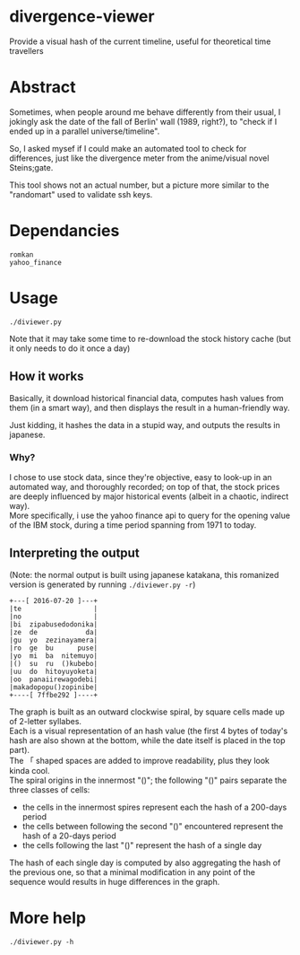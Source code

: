 # divergence-viewer
Provide a visual hash of the current timeline, useful for theoretical time travellers

# Abstract

Sometimes, when people around me behave differently from their usual, I jokingly ask
the date of the fall of Berlin' wall (1989, right?), to "check if I ended up in a
parallel universe/timeline".

So, I asked mysef if I could make an automated tool to check for differences, just like
the divergence meter from the anime/visual novel Steins;gate.

This tool shows not an actual number, but a picture more similar to the "randomart" used
to validate ssh keys.

# Dependancies

    romkan
    yahoo_finance

# Usage

    ./diviewer.py

Note that it may take some time to re-download the stock history cache (but it only
needs to do it once a day)

## How it works

Basically, it download historical financial data, computes hash values from them (in a
smart way), and then displays the result in a human-friendly way.

Just kidding, it hashes the data in a stupid way, and outputs the results in japanese.

### Why?

I chose to use stock data, since they're objective, easy to look-up in an automated way,
and thoroughly recorded; on top of that, the stock prices are deeply influenced by
major historical events (albeit in a chaotic, indirect way).  
More specifically, i use the yahoo finance api to query for the opening value of
the IBM stock, during a time period spanning from 1971 to today.

## Interpreting the output

(Note: the normal output is built using japanese katakana, this romanized version
is generated by running `./diviewer.py -r`)

    +---[ 2016-07-20 ]---+
    |te                  |
    |no                  |
    |bi  zipabusedodonika|
    |ze  de            da|
    |gu  yo  zezinayamera|
    |ro  ge  bu      puse|
    |yo  mi  ba  nitemuyo|
    |()  su  ru  ()kubebo|
    |uu  do  hitoyuyoketa|
    |oo  panaiirewagodebi|
    |makadopopu()zopinibe|
    +----[ 7ffbe292 ]----+

The graph is built as an outward clockwise spiral, by square cells made up of 2-letter syllabes.  
Each is a visual representation of an hash value (the first 4 bytes of today's hash are also
shown at the bottom, while the date itself is placed in the top part).  
The 「 shaped spaces are added to improve readability, plus they look kinda cool.  
The spiral origins in the innermost "()"; the following "()" pairs separate the
three classes of cells:

* the cells in the innermost spires represent each the hash of a 200-days period
* the cells between following the second "()" encountered represent the hash of a 20-days period
* the cells following the last "()" represent the hash of a single day

The hash of each single day is computed by also aggregating the hash of the previous one, so that
a minimal modification in any point of the sequence would results in huge differences in
the graph.

# More help

    ./diviewer.py -h
